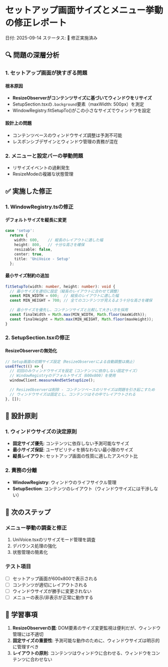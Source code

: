 # セットアップ画面サイズとメニュー挙動の修正レポート

日付: 2025-09-14
ステータス: 🔧 修正実施済み

## 🔍 問題の深層分析

### 1. セットアップ画面が狭すぎる問題

#### 根本原因
- **ResizeObserverがコンテンツサイズに基づいてウィンドウをリサイズ**
- SetupSection.tsxの`.background`要素（maxWidth: 500px）を測定
- WindowRegistry.fitSetupTo()がこの小さなサイズでウィンドウを設定

#### 設計上の問題
- コンテンツベースのウィンドウサイズ調整は予測不可能
- レスポンシブデザインとウィンドウ管理の責務が混在

### 2. メニューと設定バーの挙動問題
- リサイズイベントの過剰発生
- ResizeModeの複雑な状態管理

## ✅ 実施した修正

### 1. WindowRegistry.tsの修正

#### デフォルトサイズを縦長に変更
```typescript
case 'setup':
  return {
    width: 600,    // 縦長のレイアウトに適した幅
    height: 800,   // 十分な高さを確保
    resizable: false,
    center: true,
    title: 'UniVoice - Setup'
  };
```

#### 最小サイズ制約の追加
```typescript
fitSetupTo(width: number, height: number): void {
  // 最小サイズを適切に設定（縦長のレイアウトに合わせて調整）
  const MIN_WIDTH = 600;  // 縦長のレイアウトに適した幅
  const MIN_HEIGHT = 700; // 全てのコンテンツが見えるよう十分な高さを確保
  
  // 最小サイズを優先し、コンテンツサイズと比較して大きい方を採用
  const finalWidth = Math.max(MIN_WIDTH, Math.floor(maxWidth));
  const finalHeight = Math.max(MIN_HEIGHT, Math.floor(maxHeight));
}
```

### 2. SetupSection.tsxの修正

#### ResizeObserverの無効化
```typescript
// Setup画面の初期サイズ設定（ResizeObserverによる自動調整は廃止）
useEffect(() => {
  // 初回のみウィンドウサイズを設定（コンテンツに依存しない固定サイズ）
  // WindowRegistryのデフォルトサイズ（600x800）を使用
  windowClient.measureAndSetSetupSize();
  
  // ResizeObserverは削除 - コンテンツベースのリサイズは問題を引き起こすため
  // ウィンドウサイズは固定とし、コンテンツはその中でレイアウトされる
}, []);
```

## 🎯 設計原則

### 1. ウィンドウサイズの決定原則
- **固定サイズ優先**: コンテンツに依存しない予測可能なサイズ
- **最小サイズ保証**: ユーザビリティを損なわない最小限のサイズ
- **縦長レイアウト**: セットアップ画面の性質に適したアスペクト比

### 2. 責務の分離
- **WindowRegistry**: ウィンドウのライフサイクル管理
- **SetupSection**: コンテンツのレイアウト（ウィンドウサイズには干渉しない）

## 🚀 次のステップ

### メニュー挙動の調査と修正
1. UniVoice.tsxのリサイズモード管理を調査
2. デバウンス処理の強化
3. 状態管理の簡素化

### テスト項目
- [ ] セットアップ画面が600x800で表示される
- [ ] コンテンツが適切にレイアウトされる
- [ ] ウィンドウサイズが勝手に変更されない
- [ ] メニューの表示/非表示が正常に動作する

## 📝 学習事項

1. **ResizeObserverの罠**: DOM要素のサイズ変更監視は便利だが、ウィンドウ管理には不適切
2. **固定サイズの重要性**: 予測可能な動作のために、ウィンドウサイズは明示的に管理すべき
3. **レイアウトの原則**: コンテンツはウィンドウに合わせる、ウィンドウをコンテンツに合わせない